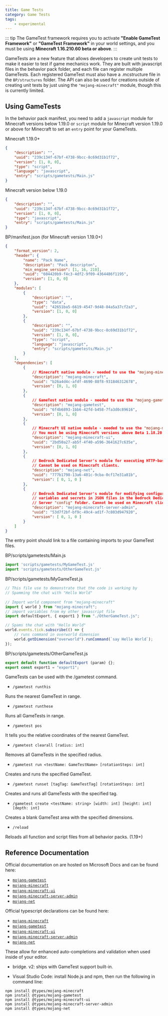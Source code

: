 ```yaml
---
title: Game Tests
category: Game Tests
tags:
    - experimental
---
```


::: tip
The GameTest framework requires you to activate **"Enable GameTest Framework"** or **"GameTest Framework"** in your world settings, and you must be using **Minecraft 1.16.210.60 beta or above**.
:::

GameTests are a new feature that allows developers to create unit tests to make it easier to test if game mechanics work. They are built with javascript files in the behavior pack folder, and each file can register multiple GameTests. Each registered GameTest must also have a .mcstructure file in the `BP/structures` folder.
The API can also be used for creations outside of creating unit tests by just using the `"mojang-minecraft"` module, though this is currently limited.

## Using GameTests

In the behavior pack manifest, you need to add a `javascript` module for Minecraft versions below 1.19.0 or `script` module for Minecraft version 1.19.0 or above for Minecraft to set an `entry` point for your GameTests.

<CodeHeader>Minecraft 1.19.0+</CodeHeader>

```json
{
	"description": "",
	"uuid": "239c134f-67bf-4738-9bcc-8c69d31b1f72",
	"version": [1, 0, 0],
	"type": "script",
	"language": "javascript",
	"entry": "scripts/gametests/Main.js"
}
```

<CodeHeader>Minecraft version below 1.19.0</CodeHeader>

```json
{
	"description": "",
	"uuid": "239c134f-67bf-4738-9bcc-8c69d31b1f72",
	"version": [1, 0, 0],
	"type": "javascript",
	"entry": "scripts/gametests/Main.js"
}
```

<CodeHeader>BP/manifest.json (for Minecraft version 1.19.0+)</CodeHeader>

```json
{
	"format_version": 2,
	"header": {
		"name": "Pack Name",
		"description": "Pack descripton",
		"min_engine_version": [1, 16, 210],
		"uuid": "604420b9-f4c3-4df2-9f09-4364486f1195",
		"version": [1, 0, 0]
	},
	"modules": [
		{
			"description": "",
			"type": "data",
			"uuid": "42651ba5-6619-4547-9d48-84a5a37cf2a3",
			"version": [1, 0, 0]
		},
		{
			"description": "",
			"uuid": "239c134f-67bf-4738-9bcc-8c69d31b1f72",
			"version": [1, 0, 0],
			"type": "script",
			"language": "javascript",
			"entry": "scripts/gametests/Main.js"
		}
	],
	"dependencies": [
		{
			// Minecraft native module - needed to use the "mojang-minecraft" module
			"description": "mojang-minecraft",
			"uuid": "b26a4d4c-afdf-4690-88f8-931846312678",
			"version": [0, 1, 0]
		},
		{
			// GameTest native module - needed to use the "mojang-gametest" module
			"description": "mojang-gametest",
			"uuid": "6f4b6893-1bb6-42fd-b458-7fa3d0c89616",
			"version": [0, 1, 0]
		},
		{
			// Minecraft UI native module - needed to use the "mojang-minecraft-ui" module
			// You must be using Minecraft versions above Beta 1.18.20.21 or Release 1.18.30
			"description": "mojang-minecraft-ui",
			"uuid": "2bd50a27-ab5f-4f40-a596-3641627c635e",
			"version": [0, 1, 0]
		},
		{
			// Bedrock Dedicated Server's module for executing HTTP-based requests.
			// Cannot be used on Minecraft clients.
			"description": "mojang-net",
			"uuid": "777b1798-13a6-401c-9cba-0cf17e31a81b",
			"version": [ 0, 1, 0 ]
		},
		{
			// Bedrock Dedicated Server's module for modifying configuration of 
			// variables and secrets in JSON files in the Bedrock Dedicated 
			// Server "config" folder. Cannot be used on Minecraft clients.
			"description": "mojang-minecraft-server-admin",
			"uuid": "53d7f2bf-bf9c-49c4-ad1f-7c803d947920",
			"version": [ 0, 1, 0 ]
		}
	]
}
```

The entry point should link to a file containing imports to your GameTest files.

<CodeHeader>BP/scripts/gametests/Main.js</CodeHeader>

```js
import 'scripts/gametests/MyGameTest.js'
import 'scripts/gametests/OtherGameTest.js'
```

<CodeHeader>BP/scripts/gametests/MyGameTest.js</CodeHeader>

```js
// This file use to demonstrate that the code is working by
// Spamming the chat with "Hello World"
 
// Import world component from "mojang-minecraft"
import { world } from "mojang-minecraft";
// import variables from my other javascript file
import defaultExport, { export1 } from "./OtherGameTest.js";

// Spams the chat with "Hello World"
world.events.tick.subscribe(() => {
	// runs command in overworld dimension
	world.getDimension("overworld").runCommand(`say Hello World`);
});
```

<CodeHeader>BP/scripts/gametests/OtherGameTest.js</CodeHeader>

```js
export default function defaultExport (param) {};
export const export1 = "export1";
```

GameTests can be used with the /gametest command.

-   `/gametest runthis`

Runs the nearest GameTest in range.

-   `/gametest runthese`

Runs all GameTests in range.

-   `/gametest pos`

It tells you the relative coordinates of the nearest GameTest.

-   `/gametest clearall [radius: int]`

Removes all GameTests in the specified radius.

-   `/gametest run <testName: GameTestName> [rotationSteps: int]`

Creates and runs the specified GameTest.

-   `/gametest runset [tagTag: GameTestTag] [rotationSteps: int]`

Creates and runs all GameTests with the specified tag.

-   `/gametest create <testName: string> [width: int] [height: int] [depth: int]`

Creates a blank GameTest area with the specified dimensions.

-   `/reload`

Reloads all function and script files from all behavior packs. (1.19+)

## Reference Documentation

Official documentation on are hosted on Microsoft Docs and can be found here:

-   [`mojang-gametest`](https://docs.microsoft.com/minecraft/creator/scriptapi/mojang-gametest/mojang-gametest)
-   [`mojang-minecraft`](https://docs.microsoft.com/minecraft/creator/scriptapi/mojang-minecraft/mojang-minecraft)
-   [`mojang-minecraft-ui`](https://docs.microsoft.com/minecraft/creator/scriptapi/mojang-minecraft-ui/mojang-minecraft-ui)
-   [`mojang-minecraft-server-admin`](https://docs.microsoft.com/minecraft/creator/scriptapi/mojang-minecraft-server-admin/mojang-minecraft-server-admin)
-   [`mojang-net`](https://docs.microsoft.com/minecraft/creator/scriptapi/mojang-net/mojang-net)

Official typescript declarations can be found here:

-   [`mojang-minecraft`](https://github.com/DefinitelyTyped/DefinitelyTyped/tree/master/types/mojang-minecraft)
-   [`mojang-gametest`](https://github.com/DefinitelyTyped/DefinitelyTyped/tree/master/types/mojang-gametest)
-   [`mojang-minecraft-ui`](https://github.com/DefinitelyTyped/DefinitelyTyped/tree/master/types/mojang-minecraft-ui)
-   [`mojang-minecraft-server-admin`](https://github.com/DefinitelyTyped/DefinitelyTyped/tree/master/types/mojang-minecraft-server-admin/mojang-minecraft-server-admin)
-   [`mojang-net`](https://github.com/DefinitelyTyped/DefinitelyTyped/tree/master/types/mojang-net)

These allow for enhanced auto-completions and validation when used inside of your editor.

- bridge. v2: ships with GameTest support built-in.

- Visual Studio Code: install Node.js and npm, then run the following in command line:

```
npm install @types/mojang-minecraft
npm install @types/mojang-gametest
npm install @types/mojang-minecraft-ui
npm install @types/mojang-minecraft-server-admin
npm install @types/mojang-net
```